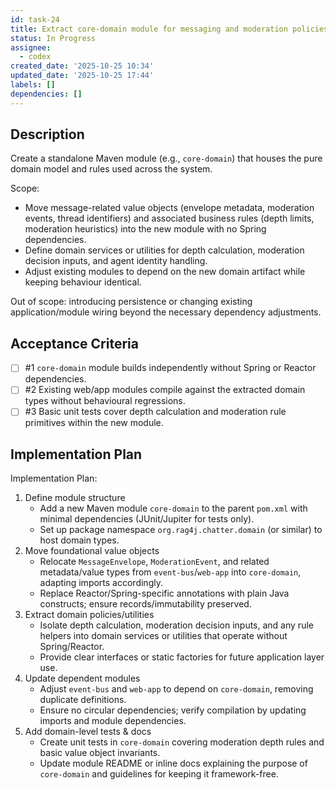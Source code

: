 ```yaml
---
id: task-24
title: Extract core-domain module for messaging and moderation policies
status: In Progress
assignee:
  - codex
created_date: '2025-10-25 10:34'
updated_date: '2025-10-25 17:44'
labels: []
dependencies: []
---
```


## Description

<!-- SECTION:DESCRIPTION:BEGIN -->
Create a standalone Maven module (e.g., `core-domain`) that houses the pure domain model and rules used across the system.

Scope:
- Move message-related value objects (envelope metadata, moderation events, thread identifiers) and associated business rules (depth limits, moderation heuristics) into the new module with no Spring dependencies.
- Define domain services or utilities for depth calculation, moderation decision inputs, and agent identity handling.
- Adjust existing modules to depend on the new domain artifact while keeping behaviour identical.

Out of scope: introducing persistence or changing existing application/module wiring beyond the necessary dependency adjustments.
<!-- SECTION:DESCRIPTION:END -->

## Acceptance Criteria
<!-- AC:BEGIN -->
- [ ] #1 `core-domain` module builds independently without Spring or Reactor dependencies.
- [ ] #2 Existing web/app modules compile against the extracted domain types without behavioural regressions.
- [ ] #3 Basic unit tests cover depth calculation and moderation rule primitives within the new module.
<!-- AC:END -->

## Implementation Plan

<!-- SECTION:PLAN:BEGIN -->
Implementation Plan:
1. Define module structure
   - Add a new Maven module `core-domain` to the parent `pom.xml` with minimal dependencies (JUnit/Jupiter for tests only).
   - Set up package namespace `org.rag4j.chatter.domain` (or similar) to host domain types.
2. Move foundational value objects
   - Relocate `MessageEnvelope`, `ModerationEvent`, and related metadata/value types from `event-bus`/`web-app` into `core-domain`, adapting imports accordingly.
   - Replace Reactor/Spring-specific annotations with plain Java constructs; ensure records/immutability preserved.
3. Extract domain policies/utilities
   - Isolate depth calculation, moderation decision inputs, and any rule helpers into domain services or utilities that operate without Spring/Reactor.
   - Provide clear interfaces or static factories for future application layer use.
4. Update dependent modules
   - Adjust `event-bus` and `web-app` to depend on `core-domain`, removing duplicate definitions.
   - Ensure no circular dependencies; verify compilation by updating imports and module dependencies.
5. Add domain-level tests & docs
   - Create unit tests in `core-domain` covering moderation depth rules and basic value object invariants.
   - Update module README or inline docs explaining the purpose of `core-domain` and guidelines for keeping it framework-free.
<!-- SECTION:PLAN:END -->
